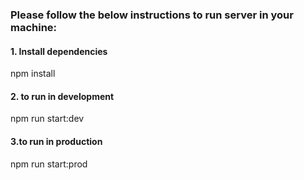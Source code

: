 ### Please follow the below instructions to run server in your machine:

#### 1. Install dependencies

npm install

#### 2. to run in development

npm run start:dev

#### 3.to run in production

npm run start:prod
